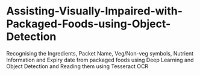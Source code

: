 # Assisting-Visually-Impaired-with-Packaged-Foods-using-Object-Detection
Recognising the Ingredients, Packet Name, Veg/Non-veg symbols, Nutrient Information and Expiry date from packaged foods using Deep Learning and Object Detection  and Reading them using Tesseract OCR
